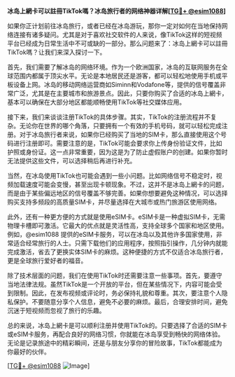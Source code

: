 **冰岛上網卡可以註冊TikTok嗎？冰岛旅行者的网络神器详解[[TG💪+ @esim1088](https://t.me/s/esim1088)]**

如果你正计划前往冰岛旅行，或者已经在冰岛游玩，那你一定对如何在当地保持网络连接有诸多疑问。尤其是对于喜欢社交软件的人来说，像TikTok这样的短视频平台已经成为日常生活中不可或缺的一部分。那么问题来了：冰岛上網卡可以註冊TikTok嗎？让我们来深入探讨一下。

首先，我们需要了解冰岛的网络环境。作为一个欧洲国家，冰岛的互联网服务在全球范围内都属于顶尖水平。无论是本地居民还是游客，都可以轻松地使用手机或平板设备上网。冰岛的移动网络运营商如Siminn和Vodafone等，提供的信号覆盖非常广泛，尤其是在主要城市和旅游景点。因此，只要你购买了合适的冰岛上網卡，基本可以确保在大部分地区都能顺畅使用TikTok等社交媒体应用。

接下来，我们来谈谈注册TikTok的具体步骤。其实，TikTok的注册流程并不复杂。无论你在世界的哪个角落，只要拥有一个有效的手机号码，就可以轻松完成注册。对于冰岛旅行者来说，如果你已经购买了当地的SIM卡，那么直接使用这个号码进行注册即可。需要注意的是，TikTok可能会要求你上传身份验证文件，比如护照或身份证。这一点非常重要，因为这是为了防止虚假账户的创建。如果你暂时无法提供这些文件，可以选择稍后再进行补充。

当然，在冰岛使用TikTok也可能会遇到一些小问题。比如网络信号不稳定时，视频加载速度可能会变慢，甚至出现卡顿现象。不过，这并不是冰岛上網卡的问题，而是由于某些偏远地区的信号覆盖不够完善。如果你想要避免这种情况，可以选择购买支持多频段的高质量SIM卡，并尽量选择在大城市或热门旅游区使用网络。

此外，还有一种更方便的方式就是使用eSIM卡。eSIM卡是一种虚拟SIM卡，无需物理卡槽即可激活。它最大的优点就是灵活性高，支持全球多个国家和地区使用。例如，@esim1088 提供的eSIM卡服务，可以在冰岛以及其他许多国家使用，非常适合经常旅行的人士。只需下载他们的应用程序，按照指引操作，几分钟内就能完成激活，省去了更换实体SIM卡的麻烦。这种便捷的方式不仅适合冰岛旅行者，更是全球旅行爱好者的福音。

除了技术层面的问题，我们在使用TikTok时还需要注意一些事项。首先，要遵守当地法律法规。虽然TikTok是一个开放的平台，但在某些情况下，内容可能会受到限制。因此，在发布视频或评论时，务必保持礼貌和尊重。其次，要注意个人隐私保护。不要随意分享个人信息，避免不必要的麻烦。最后，合理安排时间，避免沉迷于短视频而忽视了旅行的乐趣。

总的来说，冰岛上網卡是可以顺利注册并使用TikTok的。只要选择了合适的SIM卡或eSIM卡服务，再配合良好的网络习惯，你就能在冰岛享受到畅快的网络体验。无论是记录旅途中的精彩瞬间，还是与朋友分享你的冒险故事，TikTok都能成为你最好的伙伴。

[[TG💪+ @esim1088](https://t.me/s/esim1088) ![Image](https://i.postimg.cc/4NQfJmqS/Snipaste-2025-05-13-00-14-12.png)]